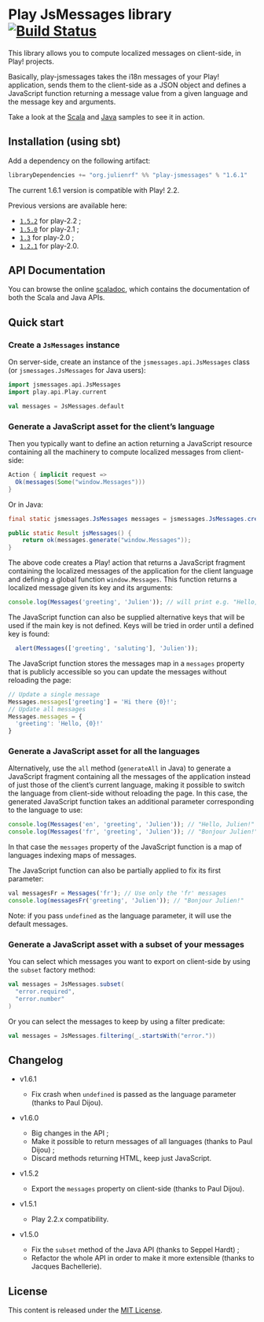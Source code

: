 # Play JsMessages library [![Build Status](https://travis-ci.org/julienrf/play-jsmessages.png?branch=master)](https://travis-ci.org/julienrf/play-jsmessages)

This library allows you to compute localized messages on client-side, in Play! projects.

Basically, play-jsmessages takes the i18n messages of your Play! application, sends them to the client-side as a JSON object and defines a JavaScript function returning a message value from a given language and the message key and arguments.

Take a look at the [Scala](/sample-scala) and [Java](/sample-java) samples to see it in action.

## Installation (using sbt)

Add a dependency on the following artifact:

```scala
libraryDependencies += "org.julienrf" %% "play-jsmessages" % "1.6.1"
```

The current 1.6.1 version is compatible with Play! 2.2.

Previous versions are available here:
 * [`1.5.2`](https://github.com/julienrf/play-jsmessages/tree/1.5.2) for play-2.2 ;
 * [`1.5.0`](https://github.com/julienrf/play-jsmessages/tree/1.5.0) for play-2.1 ;
 * [`1.3`](https://github.com/julienrf/play-jsmessages/tree/403dc8d7248c965c827b70edeff55016ae274bef) for play-2.0 ;
 * [`1.2.1`](https://github.com/julienrf/play-jsmessages/tree/cc52b23dae9997b77da3cbccf6d22b60a557c2ee) for play-2.0.

## API Documentation

You can browse the online [scaladoc](http://julienrf.github.io/play-jsmessages/1.6.1/api/), which contains the documentation of both the Scala and Java APIs.

## Quick start

### Create a `JsMessages` instance

On server-side, create an instance of the `jsmessages.api.JsMessages` class (or `jsmessages.JsMessages` for Java users):

```scala
import jsmessages.api.JsMessages
import play.api.Play.current

val messages = JsMessages.default
```

### Generate a JavaScript asset for the client’s language

Then you typically want to define an action returning a JavaScript resource containing all the machinery to compute localized messages from client-side:

```scala
Action { implicit request =>
  Ok(messages(Some("window.Messages")))
}
```

Or in Java:

```java
final static jsmessages.JsMessages messages = jsmessages.JsMessages.create(play.Play.application());

public static Result jsMessages() {
    return ok(messages.generate("window.Messages"));
}
```

The above code creates a Play! action that returns a JavaScript fragment containing the localized messages of the application for the client language and defining a global function `window.Messages`. This function returns a localized message given its key and its arguments:

```javascript
console.log(Messages('greeting', 'Julien')); // will print e.g. "Hello, Julien!" or "Bonjour Julien!"
```

The JavaScript function can also be supplied alternative keys that will be used if the main key is not defined. Keys will be tried in order until a defined key is found:

```javascript
  alert(Messages(['greeting', 'saluting'], 'Julien'));
```

The JavaScript function stores the messages map in a `messages` property that is publicly accessible so you can update the messages without reloading the page:

```javascript
// Update a single message
Messages.messages['greeting'] = 'Hi there {0}!';
// Update all messages
Messages.messages = {
  'greeting': 'Hello, {0}!'
}
```

### Generate a JavaScript asset for all the languages

Alternatively, use the `all` method (`generateAll` in Java) to generate a JavaScript fragment containing all the messages of the application instead of just those of the client’s current language, making it possible to switch the language from client-side without reloading the page. In this case, the generated JavaScript function takes an additional parameter corresponding to the language to use:

```javascript
console.log(Messages('en', 'greeting', 'Julien')); // "Hello, Julien!"
console.log(Messages('fr', 'greeting', 'Julien')); // "Bonjour Julien!"
```

In that case the `messages` property of the JavaScript function is a map of languages indexing maps of messages.

The JavaScript function can also be partially applied to fix its first parameter:

```javascript
val messagesFr = Messages('fr'); // Use only the 'fr' messages
console.log(messagesFr('greeting', 'Julien')); // "Bonjour Julien!"
```

Note: if you pass `undefined` as the language parameter, it will use the default messages.

### Generate a JavaScript asset with a subset of your messages

You can select which messages you want to export on client-side by using the `subset` factory method:

```scala
val messages = JsMessages.subset(
  "error.required",
  "error.number"
)
```

Or you can select the messages to keep by using a filter predicate:

```scala
val messages = JsMessages.filtering(_.startsWith("error."))
```

## Changelog

* v1.6.1
  - Fix crash when `undefined` is passed as the language parameter (thanks to Paul Dijou).

* v1.6.0
  - Big changes in the API ;
  - Make it possible to return messages of all languages (thanks to Paul Dijou) ;
  - Discard methods returning HTML, keep just JavaScript.

* v1.5.2
  - Export the `messages` property on client-side (thanks to Paul Dijou).

* v1.5.1
  - Play 2.2.x compatibility.

* v1.5.0
  - Fix the `subset` method of the Java API (thanks to Seppel Hardt) ;
  - Refactor the whole API in order to make it more extensible (thanks to Jacques Bachellerie).

## License

This content is released under the [MIT License](http://opensource.org/licenses/mit-license.php).
